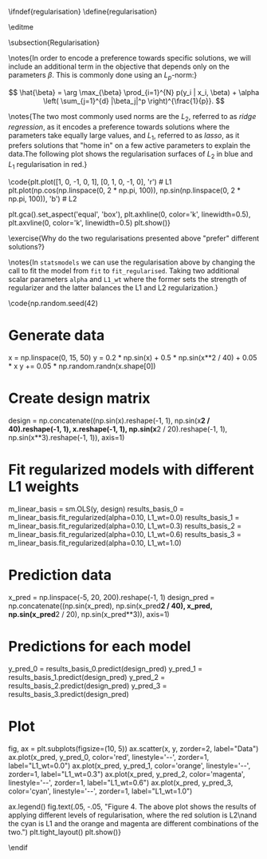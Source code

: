 \ifndef{regularisation}
\define{regularisation}

\editme

\subsection{Regularisation}

\notes{In order to encode a preference towards specific solutions, we will include an additional term in the objective that depends only on the parameters $\beta$. This is commonly done using an $L_p$-norm:}

$$
\hat{\beta} = \arg \max_{\beta} \prod_{i=1}^{N} p(y_i | x_i, \beta) + \alpha \left( \sum_{j=1}^{d} |\beta_j|^p \right)^{\frac{1}{p}}.
$$

\notes{The two most commonly used norms are the $L_2$, referred to as *ridge regression*, as it encodes a preference towards solutions where the parameters take equally large values, and $L_1$, referred to as *lasso*, as it prefers solutions that "home in" on a few active parameters to explain the data.The following plot shows the regularisation surfaces of $L_2$ in blue and $L_1$ regularisation in red.}

\code{plt.plot([1, 0, -1, 0, 1], [0, 1, 0, -1, 0], 'r')  # L1
plt.plot(np.cos(np.linspace(0, 2 * np.pi, 100)), np.sin(np.linspace(0, 2 * np.pi, 100)), 'b')  # L2

plt.gca().set_aspect('equal', 'box'), plt.axhline(0, color='k', linewidth=0.5), plt.axvline(0, color='k', linewidth=0.5)
plt.show()}

\exercise{Why do the two regularisations presented above "prefer" different solutions?}

\notes{In `statsmodels` we can use the regularisation above by changing the call to fit the model from `fit` to `fit_regularised`. Taking two additional scalar parameters `alpha` and `L1_wt` where the former sets the strength of regularizer and the latter balances the L1 and L2 regularization.}

\code{np.random.seed(42)

# Generate data
x = np.linspace(0, 15, 50)
y = 0.2 * np.sin(x) + 0.5 * np.sin(x**2 / 40) + 0.05 * x
y += 0.05 * np.random.randn(x.shape[0])

# Create design matrix
design = np.concatenate((np.sin(x).reshape(-1, 1),
                         np.sin(x**2 / 40).reshape(-1, 1),
                         x.reshape(-1, 1),
                         np.sin(x**2 / 20).reshape(-1, 1),
                         np.sin(x**3).reshape(-1, 1)), axis=1)

# Fit regularized models with different L1 weights
m_linear_basis = sm.OLS(y, design)
results_basis_0 = m_linear_basis.fit_regularized(alpha=0.10, L1_wt=0.0)
results_basis_1 = m_linear_basis.fit_regularized(alpha=0.10, L1_wt=0.3)
results_basis_2 = m_linear_basis.fit_regularized(alpha=0.10, L1_wt=0.6)
results_basis_3 = m_linear_basis.fit_regularized(alpha=0.10, L1_wt=1.0)

# Prediction data
x_pred = np.linspace(-5, 20, 200).reshape(-1, 1)
design_pred = np.concatenate((np.sin(x_pred),
                              np.sin(x_pred**2 / 40),
                              x_pred,
                              np.sin(x_pred**2 / 20),
                              np.sin(x_pred**3)), axis=1)

# Predictions for each model
y_pred_0 = results_basis_0.predict(design_pred)
y_pred_1 = results_basis_1.predict(design_pred)
y_pred_2 = results_basis_2.predict(design_pred)
y_pred_3 = results_basis_3.predict(design_pred)

# Plot
fig, ax = plt.subplots(figsize=(10, 5))
ax.scatter(x, y, zorder=2, label="Data")
ax.plot(x_pred, y_pred_0, color='red', linestyle='--', zorder=1, label="L1_wt=0.0")
ax.plot(x_pred, y_pred_1, color='orange', linestyle='--', zorder=1, label="L1_wt=0.3")
ax.plot(x_pred, y_pred_2, color='magenta', linestyle='--', zorder=1, label="L1_wt=0.6")
ax.plot(x_pred, y_pred_3, color='cyan', linestyle='--', zorder=1, label="L1_wt=1.0")

ax.legend()
fig.text(.05, -.05, "Figure 4. The above plot shows the results of applying different levels of regularisation, where the red solution is L2\nand the cyan is L1 and the orange and magenta are different combinations of the two.")
plt.tight_layout()
plt.show()}

\endif